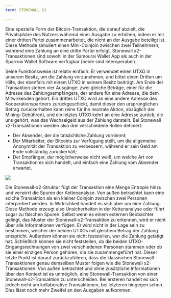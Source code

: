 ```yaml
---
term: STONEWALL X2

---
```

Eine spezielle Form der Bitcoin-Transaktion, die darauf abzielt, die Privatsphäre des Nutzers während einer Ausgabe zu erhöhen, indem er mit einer dritten Partei zusammenarbeitet, die nicht an der Ausgabe beteiligt ist. Diese Methode simuliert einen Mini-Coinjoin zwischen zwei Teilnehmern, während eine Zahlung an eine dritte Partei erfolgt. Stonewall x2-Transaktionen sind sowohl in der Samourai Wallet App als auch in der Sparrow Wallet Software verfügbar (beide sind interoperabel).

Seine Funktionsweise ist relativ einfach: Er verwendet einen UTXO in unserem Besitz, um die Zahlung vorzunehmen, und bittet einen Dritten um Hilfe, der ebenfalls mit einem UTXO in seinem Besitz beiträgt. Am Ende der Transaktion stehen vier Ausgänge: zwei gleiche Beträge, einer für die Adresse des Zahlungsempfängers, der andere für eine Adresse, die dem Mitwirkenden gehört. Ein drittes UTXO wird an eine andere Adresse des Kooperationspartners zurückgeschickt, damit dieser den ursprünglichen Betrag zurückerhalten kann (eine für ihn neutrale Aktion, abzüglich der Mining-Gebühren), und ein letztes UTXO kehrt an eine Adresse zurück, die uns gehört, was das Wechselgeld aus der Zahlung darstellt. Bei Stonewall x2-Transaktionen werden also drei verschiedene Rollen definiert:


- Der Absender, der die tatsächliche Zahlung vornimmt;
- Der Mitarbeiter, der Bitcoins zur Verfügung stellt, um die allgemeine Anonymität der Transaktion zu verbessern, während er sein Geld am Ende vollständig zurückerhält;
- Der Empfänger, der möglicherweise nicht weiß, um welche Art von Transaktion es sich handelt, und einfach eine Zahlung vom Absender erwartet.

![](../../dictionnaire/assets/3.webp)

Die Stonewall-x2-Struktur fügt der Transaktion eine Menge Entropie hinzu und verwirrt die Spuren der Kettenanalyse. Von außen betrachtet kann eine solche Transaktion als ein kleiner Coinjoin zwischen zwei Personen interpretiert werden. In Wirklichkeit handelt es sich aber um eine Zahlung. Diese Methode erzeugt also Unsicherheiten in der Kettenanalyse oder führt sogar zu falschen Spuren. Selbst wenn es einem externen Beobachter gelingt, das Muster der Stonewall-x2-Transaktion zu erkennen, wird er nicht über alle Informationen verfügen. Er wird nicht in der Lage sein zu bestimmen, welcher der beiden UTXOs mit gleichem Betrag der Zahlung entspricht. Außerdem können sie nicht feststellen, wer die Zahlung getätigt hat. Schließlich können sie nicht feststellen, ob die beiden UTXO-Eingangsrechnungen von zwei verschiedenen Personen stammen oder ob sie einer einzigen Person gehören, die sie zusammengeführt hat. Dieser letzte Punkt ist darauf zurückzuführen, dass die klassischen Stonewall-Transaktionen genau demselben Muster folgen wie die Stonewall x2-Transaktionen. Von außen betrachtet und ohne zusätzliche Informationen über den Kontext ist es unmöglich, eine Stonewall-Transaktion von einer Stonewall-x2-Transaktion zu unterscheiden. Bei ersteren handelt es sich jedoch nicht um kollaborative Transaktionen, bei letzteren hingegen schon. Dies lässt noch mehr Zweifel an den Ausgaben aufkommen.